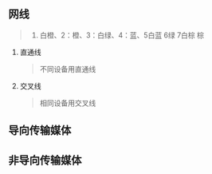 ## 网线
   > 1. 白橙、2：橙、3：白绿、4：蓝、5白蓝 6绿 7白棕 棕
1. 直通线
   >不同设备用直通线
2. 交叉线
   >相同设备用交叉线

## 导向传输媒体
## 非导向传输媒体